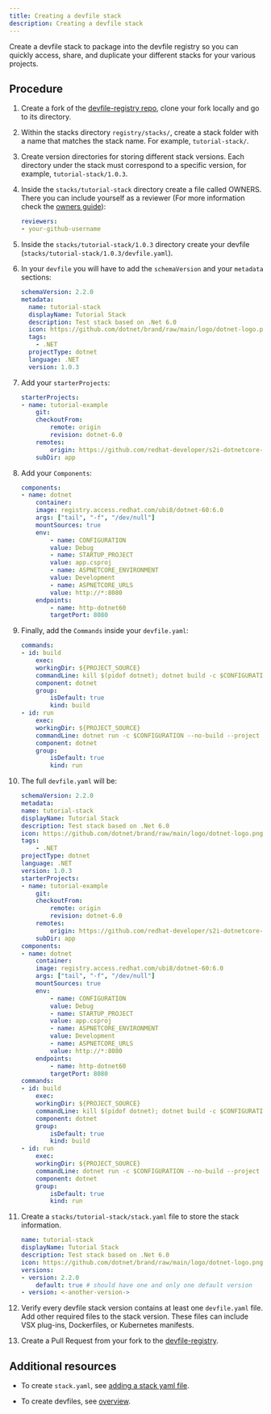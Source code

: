 ```yaml
---
title: Creating a devfile stack
description: Creating a devfile stack
---
```


Create a devfile stack to package into the devfile registry so you can
quickly access, share, and duplicate your different stacks for your
various projects.

## Procedure

1. Create a fork of the [devfile-registry repo](https://github.com/devfile/registry), clone
your fork locally and go to its directory.

2. Within the stacks directory `registry/stacks/`, create a stack folder with a name that matches the stack name. For
    example, `tutorial-stack/`.

3. Create version directories for storing different stack versions.
    Each directory under the stack must correspond to a specific
    version, for example, `tutorial-stack/1.0.3`.

4. Inside the `stacks/tutorial-stack` directory create a file called OWNERS.
There you can include yourself as a reviewer (For more information check the [owners guide](https://github.com/kubernetes/community/blob/master/contributors/guide/owners.md)):
    ```yaml {% filename="OWNERS" %}
    reviewers:
    - your-github-username
    ```

5. Inside the `stacks/tutorial-stack/1.0.3` directory create your devfile (`stacks/tutorial-stack/1.0.3/devfile.yaml`).

6. In your `devfile` you will have to add the `schemaVersion` and your `metadata` sections:
    ```yaml {% filename="devfile.yaml" %}
    schemaVersion: 2.2.0
    metadata:
      name: tutorial-stack
      displayName: Tutorial Stack
      description: Test stack based on .Net 6.0
      icon: https://github.com/dotnet/brand/raw/main/logo/dotnet-logo.png
      tags:
        - .NET
      projectType: dotnet
      language: .NET
      version: 1.0.3
    ```

7. Add your `starterProjects`:
    ```yaml {% filename="devfile.yaml" %}
    starterProjects:
    - name: tutorial-example
        git:
        checkoutFrom:
            remote: origin
            revision: dotnet-6.0
        remotes:
            origin: https://github.com/redhat-developer/s2i-dotnetcore-ex
        subDir: app
    ```

8. Add your `Components`:
    ```yaml {% filename="devfile.yaml" %}
    components:
    - name: dotnet
        container:
        image: registry.access.redhat.com/ubi8/dotnet-60:6.0
        args: ["tail", "-f", "/dev/null"]
        mountSources: true
        env:
            - name: CONFIGURATION
            value: Debug
            - name: STARTUP_PROJECT
            value: app.csproj
            - name: ASPNETCORE_ENVIRONMENT
            value: Development
            - name: ASPNETCORE_URLS
            value: http://*:8080
        endpoints:
            - name: http-dotnet60
            targetPort: 8080
    ```

9. Finally, add the `Commands` inside your `devfile.yaml`:
    ```yaml {% filename="devfile.yaml" %}
    commands:
    - id: build
        exec:
        workingDir: ${PROJECT_SOURCE}
        commandLine: kill $(pidof dotnet); dotnet build -c $CONFIGURATION $STARTUP_PROJECT /p:UseSharedCompilation=false
        component: dotnet
        group:
            isDefault: true
            kind: build
    - id: run
        exec:
        workingDir: ${PROJECT_SOURCE}
        commandLine: dotnet run -c $CONFIGURATION --no-build --project $STARTUP_PROJECT --no-launch-profile
        component: dotnet
        group:
            isDefault: true
            kind: run
    ```

10. The full `devfile.yaml` will be:
    ```yaml {% filename="devfile.yaml" %}
    schemaVersion: 2.2.0
    metadata:
    name: tutorial-stack
    displayName: Tutorial Stack
    description: Test stack based on .Net 6.0
    icon: https://github.com/dotnet/brand/raw/main/logo/dotnet-logo.png
    tags:
        - .NET
    projectType: dotnet
    language: .NET
    version: 1.0.3
    starterProjects:
    - name: tutorial-example
        git:
        checkoutFrom:
            remote: origin
            revision: dotnet-6.0
        remotes:
            origin: https://github.com/redhat-developer/s2i-dotnetcore-ex
        subDir: app
    components:
    - name: dotnet
        container:
        image: registry.access.redhat.com/ubi8/dotnet-60:6.0
        args: ["tail", "-f", "/dev/null"]
        mountSources: true
        env:
            - name: CONFIGURATION
            value: Debug
            - name: STARTUP_PROJECT
            value: app.csproj
            - name: ASPNETCORE_ENVIRONMENT
            value: Development
            - name: ASPNETCORE_URLS
            value: http://*:8080
        endpoints:
            - name: http-dotnet60
            targetPort: 8080
    commands:
    - id: build
        exec:
        workingDir: ${PROJECT_SOURCE}
        commandLine: kill $(pidof dotnet); dotnet build -c $CONFIGURATION $STARTUP_PROJECT /p:UseSharedCompilation=false
        component: dotnet
        group:
            isDefault: true
            kind: build
    - id: run
        exec:
        workingDir: ${PROJECT_SOURCE}
        commandLine: dotnet run -c $CONFIGURATION --no-build --project $STARTUP_PROJECT --no-launch-profile
        component: dotnet
        group:
            isDefault: true
            kind: run
    ```

11. Create a `stacks/tutorial-stack/stack.yaml` file to store the stack information.
    ```yaml {% filename="stack.yaml" %}
    name: tutorial-stack
    displayName: Tutorial Stack
    description: Test stack based on .Net 6.0
    icon: https://github.com/dotnet/brand/raw/main/logo/dotnet-logo.png
    versions:
    - version: 2.2.0
        default: true # should have one and only one default version
    - version: <-another-version->
    ```

12. Verify every devfile stack version contains at least one
    `devfile.yaml` file. Add other required files to the stack version.
    These files can include VSX plug-ins, Dockerfiles, or Kubernetes
    manifests.

13. Create a Pull Request from your fork to the [devfile-registry](https://github.com/devfile/registry).

## Additional resources

- To create `stack.yaml`, see [adding a stack yaml file](./adding-a-stack-yaml-file).

- To create devfiles, see [overview](./overview).
